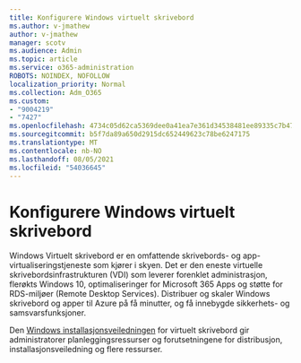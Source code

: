 ```yaml
---
title: Konfigurere Windows virtuelt skrivebord
ms.author: v-jmathew
author: v-jmathew
manager: scotv
ms.audience: Admin
ms.topic: article
ms.service: o365-administration
ROBOTS: NOINDEX, NOFOLLOW
localization_priority: Normal
ms.collection: Adm_O365
ms.custom:
- "9004219"
- "7427"
ms.openlocfilehash: 4734c05d62ca5369dee0a41ea7e361d34538481ee89335c7b47dfe4e9d2966cd
ms.sourcegitcommit: b5f7da89a650d2915dc652449623c78be6247175
ms.translationtype: MT
ms.contentlocale: nb-NO
ms.lasthandoff: 08/05/2021
ms.locfileid: "54036645"
---
```

# <a name="set-up-windows-virtual-desktop"></a>Konfigurere Windows virtuelt skrivebord

Windows Virtuelt skrivebord er en omfattende skrivebords- og app-virtualiseringstjeneste som kjører i skyen. Det er den eneste virtuelle skrivebordsinfrastrukturen (VDI) som leverer forenklet administrasjon, flerøkts Windows 10, optimaliseringer for Microsoft 365 Apps og støtte for RDS-miljøer (Remote Desktop Services). Distribuer og skaler Windows skrivebord og apper til Azure på få minutter, og få innebygde sikkerhets- og samsvarsfunksjoner.

Den [Windows installasjonsveiledningen](https://go.microsoft.com/fwlink/?linkid=2146236) for virtuelt skrivebord gir administratorer planleggingsressurser og forutsetningene for distribusjon, installasjonsveiledning og flere ressurser.
